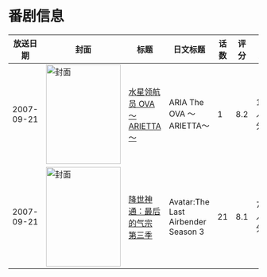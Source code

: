 # 番剧信息

|放送日期|封面|标题|日文标题|话数|评分|评分人数|
|---|---|---|---|---|---|---|
|2007-09-21|<img src="//lain.bgm.tv/pic/cover/c/b1/37/750_Jk604.jpg" alt="封面" style="width:150px;height:200px;object-fit:cover;">|[水星领航员 OVA ～ARIETTA～](https://bangumi.tv/subject/750)|ARIA The OVA ～ARIETTA～|1|8.2|1359人评分|
|2007-09-21|<img src="//lain.bgm.tv/pic/cover/c/3c/fa/4608_Gu0u2.jpg" alt="封面" style="width:150px;height:200px;object-fit:cover;">|[降世神通：最后的气宗 第三季](https://bangumi.tv/subject/4608)|Avatar:The Last Airbender Season 3|21|8.1|744人评分|
